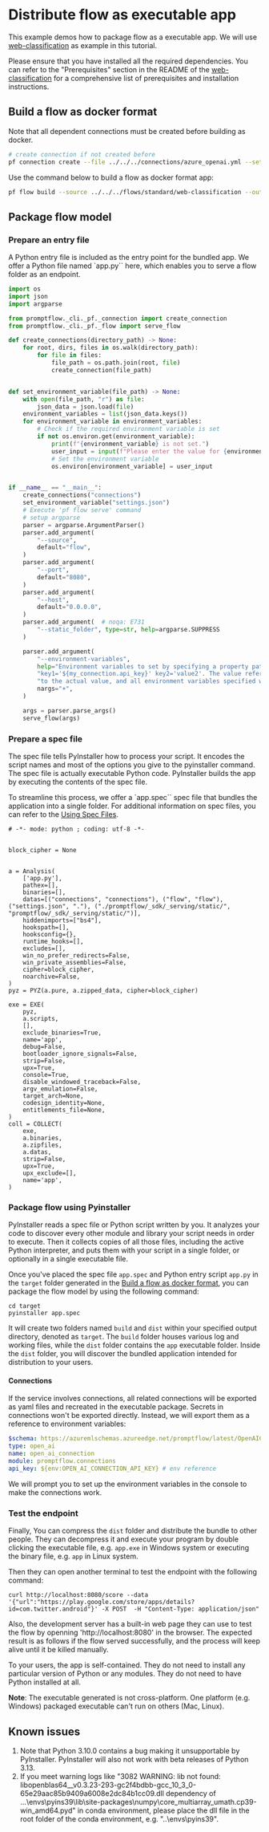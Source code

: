 # Distribute flow as executable app
This example demos how to package flow as a executable app. 
We will use [web-classification](../../../flows/standard/web-classification/README.md) as example in this tutorial.

Please ensure that you have installed all the required dependencies. You can refer to the "Prerequisites" section in the README of the [web-classification](../../../flows/standard/web-classification/README.md#Prerequisites) for a comprehensive list of prerequisites and installation instructions.

## Build a flow as docker format

Note that all dependent connections must be created before building as docker.
```bash
# create connection if not created before
pf connection create --file ../../../connections/azure_openai.yml --set api_key=<your_api_key> api_base=<your_api_base> --name open_ai_connection
```

Use the command below to build a flow as docker format app:

```bash
pf flow build --source ../../../flows/standard/web-classification --output target --format docker
```
## Package flow model
### Prepare an entry file
A Python entry file is included as the entry point for the bundled app. We offer a Python file named `app.py`` here, which enables you to serve a flow folder as an endpoint.

```python
import os
import json
import argparse

from promptflow._cli._pf._connection import create_connection
from promptflow._cli._pf._flow import serve_flow

def create_connections(directory_path) -> None:
    for root, dirs, files in os.walk(directory_path):
        for file in files:
            file_path = os.path.join(root, file)
            create_connection(file_path)


def set_environment_variable(file_path) -> None:
    with open(file_path, "r") as file:
        json_data = json.load(file)
    environment_variables = list(json_data.keys())
    for environment_variable in environment_variables:
        # Check if the required environment variable is set
        if not os.environ.get(environment_variable):
            print(f"{environment_variable} is not set.")
            user_input = input(f"Please enter the value for {environment_variable}: ")
            # Set the environment variable
            os.environ[environment_variable] = user_input


if __name__ == "__main__":
    create_connections("connections")
    set_environment_variable("settings.json")
    # Execute 'pf flow serve' command
    # setup argparse
    parser = argparse.ArgumentParser()
    parser.add_argument(
        "--source",
        default="flow",
    )
    parser.add_argument(
        "--port",
        default="8080",
    )
    parser.add_argument(
        "--host",
        default="0.0.0.0",
    )
    parser.add_argument(  # noqa: E731
        "--static_folder", type=str, help=argparse.SUPPRESS
    )

    parser.add_argument(
        "--environment-variables",
        help="Environment variables to set by specifying a property path and value. Example: --environment-variable "
        "key1='${my_connection.api_key}' key2='value2'. The value reference to connection keys will be resolved "
        "to the actual value, and all environment variables specified will be set into os.environ.",
        nargs="+",
    )

    args = parser.parse_args()
    serve_flow(args)
```

### Prepare a spec file
The spec file tells PyInstaller how to process your script. It encodes the script names and most of the options you give to the pyinstaller command. The spec file is actually executable Python code. PyInstaller builds the app by executing the contents of the spec file.

To streamline this process, we offer a `app.spec`` spec file that bundles the application into a single folder. For additional information on spec files, you can refer to the [Using Spec Files](https://pyinstaller.org/en/stable/spec-files.html).

```spec
# -*- mode: python ; coding: utf-8 -*-


block_cipher = None


a = Analysis(
    ['app.py'],
    pathex=[],
    binaries=[],
    datas=[("connections", "connections"), ("flow", "flow"), ("settings.json", "."), ("./promptflow/_sdk/_serving/static/", "promptflow/_sdk/_serving/static/")],
    hiddenimports=["bs4"],
    hookspath=[],
    hooksconfig={},
    runtime_hooks=[],
    excludes=[],
    win_no_prefer_redirects=False,
    win_private_assemblies=False,
    cipher=block_cipher,
    noarchive=False,
)
pyz = PYZ(a.pure, a.zipped_data, cipher=block_cipher)

exe = EXE(
    pyz,
    a.scripts,
    [],
    exclude_binaries=True,
    name='app',
    debug=False,
    bootloader_ignore_signals=False,
    strip=False,
    upx=True,
    console=True,
    disable_windowed_traceback=False,
    argv_emulation=False,
    target_arch=None,
    codesign_identity=None,
    entitlements_file=None,
)
coll = COLLECT(
    exe,
    a.binaries,
    a.zipfiles,
    a.datas,
    strip=False,
    upx=True,
    upx_exclude=[],
    name='app',
)
```

### Package flow using Pyinstaller
PyInstaller reads a spec file or Python script written by you. It analyzes your code to discover every other module and library your script needs in order to execute. Then it collects copies of all those files, including the active Python interpreter, and puts them with your script in a single folder, or optionally in a single executable file. 

Once you've placed the spec file `app.spec` and Python entry script `app.py` in the `target` folder generated in the [Build a flow as docker format](#build-a-flow-as-docker-format), you can package the flow model by using the following command:
```shell
cd target
pyinstaller app.spec
```
It will create two folders named `build` and `dist` within your specified output directory, denoted as `target`. The `build` folder houses various log and working files, while the `dist` folder contains the `app` executable folder. Inside the `dist` folder, you will discover the bundled application intended for distribution to your users.


#### Connections
If the service involves connections, all related connections will be exported as yaml files and recreated in the executable package.
Secrets in connections won't be exported directly. Instead, we will export them as a reference to environment variables:
```yaml
$schema: https://azuremlschemas.azureedge.net/promptflow/latest/OpenAIConnection.schema.json
type: open_ai
name: open_ai_connection
module: promptflow.connections
api_key: ${env:OPEN_AI_CONNECTION_API_KEY} # env reference
```
We will prompt you to set up the environment variables in the console to make the connections work.

### Test the endpoint
Finally, You can compress the `dist` folder and distribute the bundle to other people. They can decompress it and execute your program by double clicking the executable file, e.g. `app.exe` in Windows system or executing the binary file, e.g. `app` in Linux system. 

Then they can open another terminal to test the endpoint with the following command:
```shell
curl http://localhost:8080/score --data '{"url":"https://play.google.com/store/apps/details?id=com.twitter.android"}' -X POST  -H "Content-Type: application/json"
```
Also, the development server has a built-in web page they can use to test the flow by openning 'http://localhost:8080' in the browser. The expected result is as follows if the flow served successfully, and the process will keep alive until it be killed manually.

To your users, the app is self-contained. They do not need to install any particular version of Python or any modules. They do not need to have Python installed at all.

**Note**: The executable generated is not cross-platform. One platform (e.g. Windows) packaged executable can't run on others (Mac, Linux). 

## Known issues
1. Note that Python 3.10.0 contains a bug making it unsupportable by PyInstaller. PyInstaller will also not work with beta releases of Python 3.13.
2. If you meet warning logs like "3082 WARNING: lib not found: libopenblas64__v0.3.23-293-gc2f4bdbb-gcc_10_3_0-65e29aac85b9409a6008e2dc84b1cc09.dll dependency of ...\envs\pyins39\lib\site-packages\numpy\core\_multiarray_umath.cp39-win_amd64.pyd" in conda environment, please place the dll file in the root folder of the conda environment, e.g. "..\envs\pyins39\".
